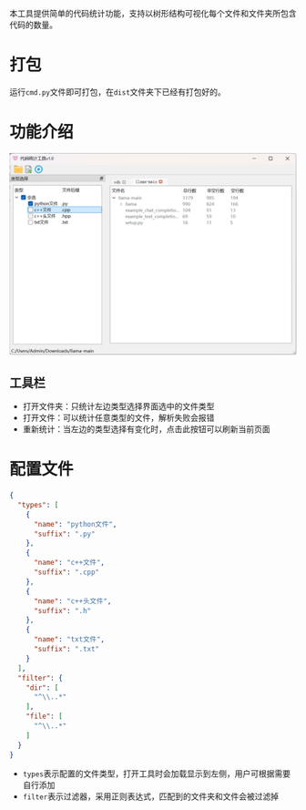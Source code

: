 本工具提供简单的代码统计功能，支持以树形结构可视化每个文件和文件夹所包含代码的数量。



# 打包

运行`cmd.py`文件即可打包，在`dist`文件夹下已经有打包好的。



# 功能介绍

![image-20250404142934364](./assets/image-20250404142934364.png)

## 工具栏

- 打开文件夹：只统计左边类型选择界面选中的文件类型
- 打开文件：可以统计任意类型的文件，解析失败会报错
- 重新统计：当左边的类型选择有变化时，点击此按钮可以刷新当前页面



# 配置文件

```json
{
  "types": [
    {
      "name": "python文件",
      "suffix": ".py"
    },
    {
      "name": "c++文件",
      "suffix": ".cpp"
    },
    {
      "name": "c++头文件",
      "suffix": ".h"
    },
    {
      "name": "txt文件",
      "suffix": ".txt"
    }
  ],
  "filter": {
    "dir": [
      "^\\..*"
    ],
    "file": [
      "^\\..*"
    ]
  }
}
```

- `types`表示配置的文件类型，打开工具时会加载显示到左侧，用户可根据需要自行添加
- `filter`表示过滤器，采用正则表达式，匹配到的文件夹和文件会被过滤掉